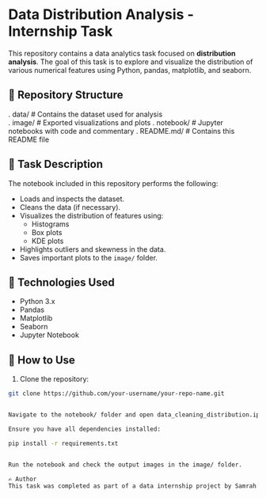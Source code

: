 # Data Distribution Analysis - Internship Task
This repository contains a data analytics task focused on **distribution analysis**. The goal of this task is to explore and visualize the distribution of various numerical features using Python, pandas, matplotlib, and seaborn.

## 📁 Repository Structure

. data/ # Contains the dataset used for analysis                                                                                                                                                                
. image/ # Exported visualizations and plots
. notebook/ # Jupyter notebooks with code and commentary
. README.md/ # Contains this README file


## 📘 Task Description

The notebook included in this repository performs the following:

- Loads and inspects the dataset.
- Cleans the data (if necessary).
- Visualizes the distribution of features using:
  - Histograms
  - Box plots
  - KDE plots
- Highlights outliers and skewness in the data.
- Saves important plots to the `image/` folder.

## 🔧 Technologies Used

- Python 3.x
- Pandas
- Matplotlib
- Seaborn
- Jupyter Notebook

## 📂 How to Use

1. Clone the repository:
```bash
git clone https://github.com/your-username/your-repo-name.git


Navigate to the notebook/ folder and open data_cleaning_distribution.ipynb.

Ensure you have all dependencies installed:

pip install -r requirements.txt


Run the notebook and check the output images in the image/ folder.

✍️ Author
This task was completed as part of a data internship project by Samrah Farukh
